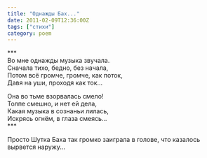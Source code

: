 ```yaml
---
title: "Однажды Бах..."
date: 2011-02-09T12:36:00Z
tags: ["стихи"]
category: poem
---
```


\*\*\*   
Во мне однажды музыка звучала.  
Сначала тихо, бедно, без начала,  
Потом всё громче, громче, как поток,  
Давя на уши, проходя как ток...

Она во тьме взорвалась смело!  
Толпе смешно, и нет ей дела,  
Какая музыка в сознаньи лилась,  
Искрясь огнём, в глаза смеясь...  
\*\*\*

Просто Шутка Баха так громко заиграла в голове, что казалось вырвется наружу...  
